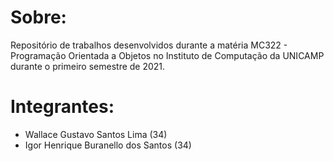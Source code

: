 # Sobre:  
Repositório de trabalhos desenvolvidos durante a matéria MC322 - Programação Orientada a Objetos no Instituto de Computação da UNICAMP durante o primeiro semestre de 2021.

# Integrantes:  
* Wallace Gustavo Santos Lima (34)
* Igor Henrique Buranello dos Santos (34)
